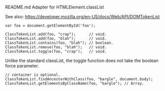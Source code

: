 README.md
Adapter for HTMLElement.classList

See also:
https://developer.mozilla.org/en-US/docs/Web/API/DOMTokenList

    var foo = document.getElementById('foo');

    ClassTokenList.add(foo, "crap");      // void.
    ClassTokenList.add(foo, "blah");      // void.
    ClassTokenList.contains(foo, "blah"); // boolean.
    ClassTokenList.remove(foo, "blah");   // void.
    ClassTokenList.toggle(foo, "crap");   // void.
    
Unlike the standard classList, the toggle function does not take the boolean force parameter.

    // container is optional.
    ClassTokenList.findAncestorWithClass(foo, "bargle", document.body); 
    ClassTokenList.getElementsByClassName(foo, "bargle"); // Array.
    

